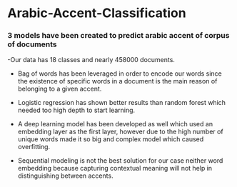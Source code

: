 # Arabic-Accent-Classification

### 3 models have been created to predict arabic accent of corpus of documents

-Our data has 18 classes and nearly 458000 documents. 

- Bag of words has been leveraged in order to encode our words since the existence of specific words in a document is the main reason of belonging to a given accent.

- Logistic regression has shown better results than random forest which needed too high depth to start learning.

- A deep learning model has been developed as well which used an embedding layer as the first layer, however due to the high number of unique words made it so big and complex model which caused overfitting.

- Sequential modeling is not the best solution for our case neither word embedding because capturing contextual meaning will not help in distinguishing between accents.



